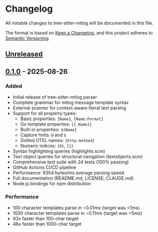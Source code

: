 # Changelog

All notable changes to tree-sitter-mtlog will be documented in this file.

The format is based on [Keep a Changelog](https://keepachangelog.com/en/1.1.0/),
and this project adheres to [Semantic Versioning](https://semver.org/spec/v2.0.0.html).

## [Unreleased]

## [0.1.0] - 2025-08-26

### Added
- Initial release of tree-sitter-mtlog parser
- Complete grammar for mtlog message template syntax
- External scanner for context-aware literal text parsing
- Support for all property types:
  - Basic properties: `{Name}`, `{Name:Format}`
  - Go template properties: `{{.Name}}`
  - Built-in properties: `${Name}`
  - Capture hints: `@` and `$`
  - Dotted OTEL names: `{http.method}`
  - Numeric indices: `{0}`, `{1}`
- Syntax highlighting queries (highlights.scm)
- Text object queries for structural navigation (textobjects.scm)
- Comprehensive test suite with 24 tests (100% passing)
- GitHub Actions CI/CD pipeline
- Performance: 9354 bytes/ms average parsing speed
- Full documentation (README.md, LICENSE, CLAUDE.md)
- Node.js bindings for npm distribution

### Performance
- 100 character templates parse in ~0.01ms (target was <1ms)
- 1000 character templates parse in ~0.11ms (target was <5ms)
- 93x faster than 100-char target
- 46x faster than 1000-char target

[Unreleased]: https://github.com/willibrandon/tree-sitter-mtlog/compare/v0.1.0...HEAD
[0.1.0]: https://github.com/willibrandon/tree-sitter-mtlog/releases/tag/v0.1.0